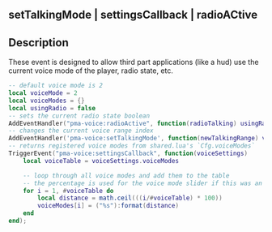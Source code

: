 ## setTalkingMode | settingsCallback | radioACtive

## Description

These event is designed to allow third part applications (like a hud) use the current voice mode of the player, radio state, etc.

```lua
-- default voice mode is 2
local voiceMode = 2
local voiceModes = {}
local usingRadio = false
-- sets the current radio state boolean
AddEventHandler("pma-voice:radioActive", function(radioTalking) usingRadio = radioTalking end);
-- changes the current voice range index
AddEventHandler('pma-voice:setTalkingMode', function(newTalkingRange) voiceMode = newTalkingRange end);
-- returns registered voice modes from shared.lua's `Cfg.voiceModes`
TriggerEvent("pma-voice:settingsCallback", function(voiceSettings)
	local voiceTable = voiceSettings.voiceModes

	-- loop through all voice modes and add them to the table
	-- the percentage is used for the voice mode slider if this was an actual UI
	for i = 1, #voiceTable do
		local distance = math.ceil(((i/#voiceTable) * 100))
		voiceModes[i] = ("%s"):format(distance)
	end
end);
```